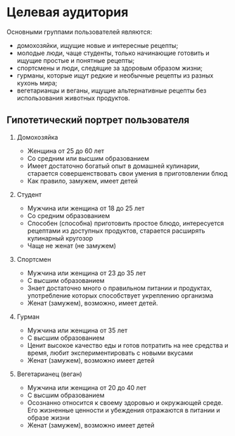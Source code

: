# Целевая аудитория

Основными группами пользователей являются:

- домохозяйки, ищущие новые и интересные рецепты;
- молодые люди, чаще студенты, только начинающие готовить и ищущие простые и понятные рецепты;
- спортсмены и люди, следящие за здоровым образом жизни;
- гурманы, которые ищут редкие и необычные рецепты из разных кухонь мира;
- вегетарианцы и веганы, ищущие альтернативные рецепты без использования животных продуктов.

## Гипотетический портрет пользователя

1. Домохозяйка
    - Женщина от 25 до 60 лет
    - Со средним или высшим образованием
    - Имеет достаточно богатый опыт в домашней кулинарии, старается совершенствовать свои умения в приготовлении блюд
    - Как правило, замужем, имеет детей

2. Студент
    - Мужчина или женщина от 18 до 25 лет
    - Со средним образованием
    - Способен (способна) приготовить простое блюдо, интересуется рецептами из доступных продуктов, старается расширять
      кулинарный кругозор
    - Чаще не женат (не замужем)

3. Спортсмен
    - Мужчина или женщина от 23 до 35 лет
    - С высшим образованием
    - Знает достаточно много о правильном питании и продуктах, употребление которых способствует укреплению организма
    - Женат (замужем), возможно, имеет детей.

4. Гурман
    - Мужчина или женщина от 35 лет
    - С высшим образованием
    - Ценит высокое качество еды и готов потратить на нее средства и время, любит экспериментировать с новыми вкусами
    - Женат (замужем), возможно имеет детей

5. Вегетарианец (веган)
    - Мужчина или женщина от 20 до 40 лет
    - С высшим образованием
    - Осознанно относится к своему здоровью и окружающей среде. Его жизненные ценности и убеждения отражаются в питании 
      и образе жизни
    - Женат (замужем), возможно имеет детей